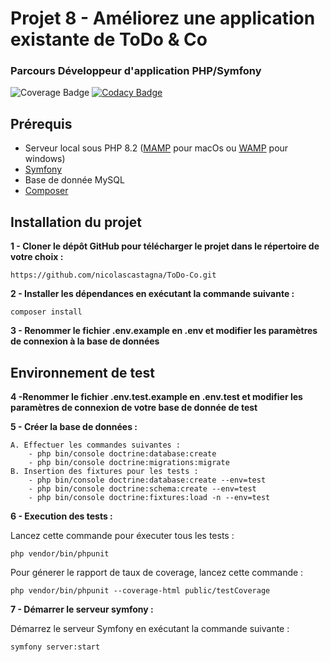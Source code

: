 # Projet 8 - Améliorez une application existante de ToDo & Co

### Parcours Développeur d'application PHP/Symfony
![Coverage Badge](https://img.shields.io/badge/Coverage-90.78%25-brightgreen)
[![Codacy Badge](https://app.codacy.com/project/badge/Grade/67f96301775a4c4886990e2817dec8cc)](https://app.codacy.com/gh/nicolascastagna/ToDo-Co/dashboard?utm_source=gh&utm_medium=referral&utm_content=&utm_campaign=Badge_grade)


## Prérequis

- Serveur local sous PHP 8.2 ([MAMP](https://www.wampserver.com/) pour macOs ou [WAMP](https://www.mamp.info/en/mamp/mac/) pour windows)
- [Symfony](https://symfony.com/download)
- Base de donnée MySQL
- [Composer](https://getcomposer.org/)
  
## Installation du projet

**1 - Cloner le dépôt GitHub pour télécharger le projet dans le répertoire de votre choix :**
```
https://github.com/nicolascastagna/ToDo-Co.git
```

**2 - Installer les dépendances en exécutant la commande suivante :**
```
composer install
```

**3 - Renommer le fichier **.env.example** en **.env** et modifier les paramètres de connexion à la base de données**

## Environnement de test

**4 -Renommer le fichier **.env.test.example** en **.env.test** et modifier les paramètres de connexion de votre base de donnée de test**

**5 - Créer la base de données :**   
    
    A. Effectuer les commandes suivantes :
        - php bin/console doctrine:database:create
        - php bin/console doctrine:migrations:migrate
    B. Insertion des fixtures pour les tests :
        - php bin/console doctrine:database:create --env=test
        - php bin/console doctrine:schema:create --env=test 
        - php bin/console doctrine:fixtures:load -n --env=test

**6 - Execution des tests :**  

Lancez cette commande pour éxecuter tous les tests :
```
php vendor/bin/phpunit
```
Pour génerer le rapport de taux de coverage, lancez cette commande :
```
php vendor/bin/phpunit --coverage-html public/testCoverage
```

**7 - Démarrer le serveur symfony :**   

Démarrez le serveur Symfony en exécutant la commande suivante :
```
symfony server:start
```
